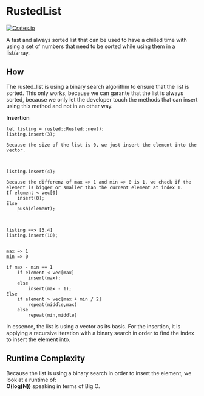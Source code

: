 # RustedList

[![Crates.io](https://img.shields.io/badge/crate.io-v0.0.1-orange.svg)](https://crates.io/crates/rusted_list)

A fast and always sorted list that can be used to have a chilled time with using a set of numbers that need to be sorted while using them in a list/array.


## How

The rusted_list is using a binary search algorithm to ensure that the list is sorted. This only works, because we can garante that the list is always sorted, because we only let the developer touch the methods that can insert using this method and not in an other way. 



**Insertion**

	let listing = rusted::Rusted::new();
	listing.insert(3);

	Because the size of the list is 0, we just insert the element into the vector.



	listing.insert(4);

	Because the differenz of max => 1 and min => 0 is 1, we check if the element is bigger or smaller than the current element at index 1.
	If element < vec[0]
		insert(0);
	Else
		push(element);



	listing ==> [3,4]
	listing.insert(10);


	max => 1
	min => 0

	if max - min == 1
		if element < vec[max]
			insert(max);	
		else
			insert(max - 1);
	Else
		if element > vec[max + min / 2]
			repeat(middle,max)
		else
			repeat(min,middle)



In essence, the list is using a vector as its basis. For the insertion, it is applying a recursive iteration with a binary search in order to find the index to insert the element into.


## Runtime Complexity

Because the list is using a binary search in order to insert the element, we look at a runtime of:<br>
**O(log(N))** speaking in terms of Big O.


